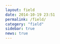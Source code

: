 ```yaml
---
layout: field
date: 2014-10-19 23:51
permalink: /field/
categery: "field"
sidebar: true
news: true
---
```

